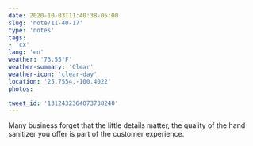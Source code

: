 ```yaml
---
date: 2020-10-03T11:40:38-05:00
slug: 'note/11-40-17'
type: 'notes'
tags:
- 'cx'
lang: 'en'
weather: '73.55°F'
weather-summary: 'Clear'
weather-icon: 'clear-day'
location: '25.7554,-100.4022'
photos:

tweet_id: '1312432364073738240'
---
```

Many business forget that the little details matter, the quality of the hand sanitizer you offer is part of the customer experience.  